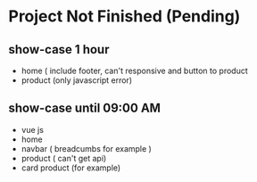 # Project Not Finished (Pending)

## show-case 1 hour
- home ( include footer, can't responsive and button to product
- product (only javascript error)

## show-case until 09:00 AM
- vue js
- home
- navbar ( breadcumbs for example )
- product ( can't get api)
- card product (for example)
